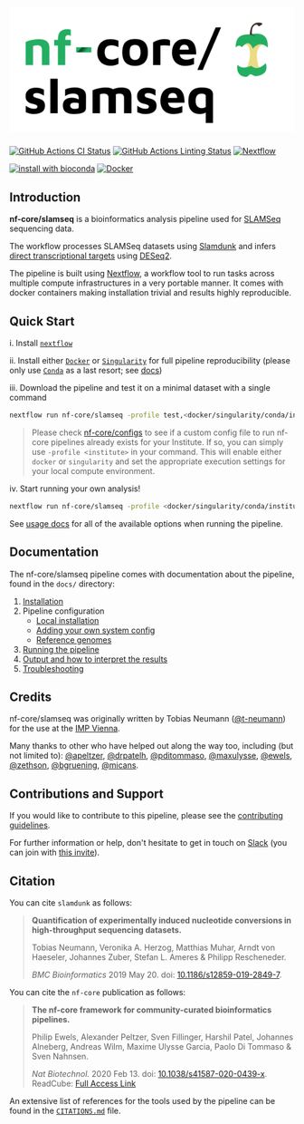 # ![nf-core/slamseq](docs/images/nf-core-slamseq_logo.png)

[![GitHub Actions CI Status](https://github.com/nf-core/slamseq/workflows/nf-core%20CI/badge.svg)](https://github.com/nf-core/slamseq/actions)
[![GitHub Actions Linting Status](https://github.com/nf-core/slamseq/workflows/nf-core%20linting/badge.svg)](https://github.com/nf-core/slamseq/actions)
[![Nextflow](https://img.shields.io/badge/nextflow-%E2%89%A519.10.0-brightgreen.svg)](https://www.nextflow.io/)

[![install with bioconda](https://img.shields.io/badge/install%20with-bioconda-brightgreen.svg)](http://bioconda.github.io/)
[![Docker](https://img.shields.io/docker/automated/nfcore/slamseq.svg)](https://hub.docker.com/r/nfcore/slamseq)

## Introduction

**nf-core/slamseq** is a bioinformatics analysis pipeline used for [SLAMSeq](https://doi.org/10.1038/nmeth.4435) sequencing data.

The workflow processes SLAMSeq datasets using [Slamdunk](https://doi.org/10.1186/s12859-019-2849-7) and infers [direct transcriptional targets](https://doi.org/10.1126/science.aao2793) using [DESeq2](https://doi.org/10.1186/s13059-014-0550-8).

The pipeline is built using [Nextflow](https://www.nextflow.io), a workflow tool to run tasks across multiple compute infrastructures in a very portable manner. It comes with docker containers making installation trivial and results highly reproducible.

## Quick Start

i. Install [`nextflow`](https://nf-co.re/usage/installation)

ii. Install either [`Docker`](https://docs.docker.com/engine/installation/) or [`Singularity`](https://www.sylabs.io/guides/3.0/user-guide/) for full pipeline reproducibility (please only use [`Conda`](https://conda.io/miniconda.html) as a last resort; see [docs](https://nf-co.re/usage/configuration#basic-configuration-profiles))

iii. Download the pipeline and test it on a minimal dataset with a single command

```bash
nextflow run nf-core/slamseq -profile test,<docker/singularity/conda/institute>
```

> Please check [nf-core/configs](https://github.com/nf-core/configs#documentation) to see if a custom config file to run nf-core pipelines already exists for your Institute. If so, you can simply use `-profile <institute>` in your command. This will enable either `docker` or `singularity` and set the appropriate execution settings for your local compute environment.

iv. Start running your own analysis!

```bash
nextflow run nf-core/slamseq -profile <docker/singularity/conda/institute> --input design.tsv --genome GRCh38
```

See [usage docs](docs/usage.md) for all of the available options when running the pipeline.

## Documentation

The nf-core/slamseq pipeline comes with documentation about the pipeline, found in the `docs/` directory:

1. [Installation](https://nf-co.re/usage/installation)
2. Pipeline configuration
    * [Local installation](https://nf-co.re/usage/local_installation)
    * [Adding your own system config](https://nf-co.re/usage/adding_own_config)
    * [Reference genomes](https://nf-co.re/usage/reference_genomes)
3. [Running the pipeline](docs/usage.md)
4. [Output and how to interpret the results](docs/output.md)
5. [Troubleshooting](https://nf-co.re/usage/troubleshooting)

## Credits

nf-core/slamseq was originally written by Tobias Neumann ([@t-neumann](https://github.com/t-neumann)) for the use at the [IMP Vienna](https://www.imp.ac.at/).

Many thanks to other who have helped out along the way too, including (but not limited to):
[@apeltzer](https://github.com/apeltzer),
[@drpatelh](https://github.com/drpatelh),
[@pditommaso](https://github.com/pditommaso),
[@maxulysse](https://github.com/MaxUlysse),
[@ewels](https://github.com/ewels),
[@zethson](https://github.com/Zethson),
[@bgruening](https://github.com/bgruening),
[@micans](https://github.com/micans).

## Contributions and Support

If you would like to contribute to this pipeline, please see the [contributing guidelines](.github/CONTRIBUTING.md).

For further information or help, don't hesitate to get in touch on [Slack](https://nfcore.slack.com/channels/slamseq) (you can join with [this invite](https://nf-co.re/join/slack)).

## Citation

<!-- TODO nf-core: Add citation for pipeline after first release. Uncomment lines below and update Zenodo doi. -->
<!-- If you use  nf-core/slamseq for your analysis, please cite it using the following doi: [10.5281/zenodo.XXXXXX](https://doi.org/10.5281/zenodo.XXXXXX) -->

You can cite `slamdunk` as follows:

> **Quantification of experimentally induced nucleotide conversions in high-throughput sequencing datasets.**
>
> Tobias Neumann, Veronika A. Herzog, Matthias Muhar, Arndt von Haeseler, Johannes Zuber, Stefan L. Ameres & Philipp Rescheneder.
>
> _BMC Bioinformatics_ 2019 May 20. doi: [10.1186/s12859-019-2849-7](https://doi.org/10.1186/s12859-019-2849-7).

You can cite the `nf-core` publication as follows:

> **The nf-core framework for community-curated bioinformatics pipelines.**
>
> Philip Ewels, Alexander Peltzer, Sven Fillinger, Harshil Patel, Johannes Alneberg, Andreas Wilm, Maxime Ulysse Garcia, Paolo Di Tommaso & Sven Nahnsen.
>
> _Nat Biotechnol._ 2020 Feb 13. doi: [10.1038/s41587-020-0439-x](https://dx.doi.org/10.1038/s41587-020-0439-x).  
> ReadCube: [Full Access Link](https://rdcu.be/b1GjZ)

An extensive list of references for the tools used by the pipeline can be found in the [`CITATIONS.md`](CITATIONS.md) file.
